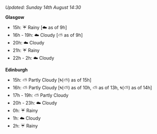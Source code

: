 *Updated: Sunday 14th August 14:30*

**Glasgow**

* 15h: :umbrella: Rainy [:cloud: as of 9h]
* 16h - 19h: :cloud: Cloudy [:partly_sunny: as of 9h]
* 20h: :cloud: Cloudy
* 21h: :umbrella: Rainy
* 22h - 2h: :cloud: Cloudy

**Edinburgh**

* 15h: :partly_sunny: Partly Cloudy [:cyclone:(:partly_sunny:) as of 15h]
* 16h: :partly_sunny: Partly Cloudy [:cyclone:(:partly_sunny:) as of 10h, :partly_sunny: as of 13h, :cyclone:(:partly_sunny:) as of 14h]
* 17h - 19h: :partly_sunny: Partly Cloudy
* 20h - 23h: :cloud: Cloudy
* 0h: :umbrella: Rainy
* 1h: :cloud: Cloudy
* 2h: :umbrella: Rainy
